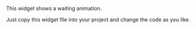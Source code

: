 This widget shows a waiting animation. 

Just copy this widget file into your project and change the code as you like. 
